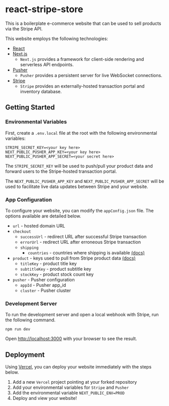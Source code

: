 # react-stripe-store

This is a boilerplate e-commerce website that can be used to sell products via the Stripe API.

This website employs the following technologies:

- [React](https://react.dev/)
- [Next.js](https://nextjs.org/)
  - `Next.js` provides a framework for client-side rendering and serverless API endpoints.
- [Pusher](https://pusher.com/)
  - `Pusher` provides a persistent server for live WebSocket connections.
- [Stripe](https://stripe.com/)
  - `Stripe` provides an externally-hosted transaction portal and inventory database.

## Getting Started

### Environmental Variables

First, create a `.env.local` file at the root with the following environmental variables:

```
STRIPE_SECRET_KEY=<your key here>
NEXT_PUBLIC_PUSHER_APP_KEY=<your key here>
NEXT_PUBLIC_PUSHER_APP_SECRET=<your secret here>
```

The `STRIPE_SECRET_KEY` will be used to push/pull your product data and forward users to the Stripe-hosted transaction portal.

The `NEXT_PUBLIC_PUSHER_APP_KEY` and `NEXT_PUBLIC_PUSHER_APP_SECRET` will be used to facilitate live data updates between Stripe and your website.

### App Configuration

To configure your website, you can modify the `appConfig.json` file. The options available are detailed below.

- `url` - hosted domain URL
- `checkout`
  - `successUrl` - redirect URL after successful Stripe transaction
  - `errorUrl` - redirect URL after erroneous Stripe transaction
  - `shipping`
    - `countries` - countries where shipping is available [(docs)](https://stripe.com/docs/api/checkout/sessions/object#checkout_session_object-shipping_address_collection)
- `product` - keys used to pull from Stripe product data [(docs)](https://stripe.com/docs/api/products/object)
  - `titleKey` - product title key
  - `subtitleKey` - product subtitle key
  - `stockKey` - product stock count key
- `pusher` - Pusher configuration
  - `appId` - Pusher app_id
  - `cluster` - Pusher cluster

### Development Server

To run the development server and open a local webhook with Stripe, run the following command.

```
npm run dev
```

Open [http://localhost:3000](http://localhost:3000) with your browser to see the result.

## Deployment

Using [Vercel](https://vercel.com/), you can deploy your website immediately with the steps below.

1. Add a new `Vercel` project pointing at your forked repository
2. Add your environmental variables for `Stripe` and `Pusher`
3. Add the environmental variable `NEXT_PUBLIC_ENV=PROD`
4. Deploy and view your website!

